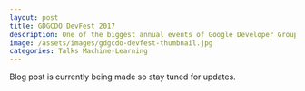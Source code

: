 ```yaml
---
layout: post
title: GDGCDO DevFest 2017
description: One of the biggest annual events of Google Developer Group Cagayan de Oro (GDGCDO) and in other GDG chapters around the world, DevFest encourages collaboration of like-minded developers to develop disruptive technologies to help the society and to inspire aspiring developers to start building what's next. Read the blog about my experience at DevFest 2017 and my talk about Image Processing with TensorFlow.
image: /assets/images/gdgcdo-devfest-thumbnail.jpg
categories: Talks Machine-Learning
---
```


Blog post is currently being made so stay tuned for updates.